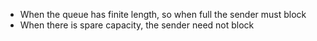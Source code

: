 - When the queue has finite length, so when full the sender must block
- When there is spare capacity, the sender need not block